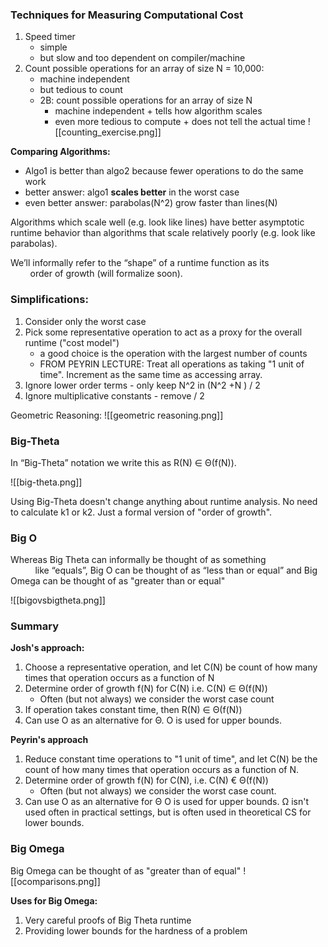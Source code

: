 ### Techniques for Measuring Computational Cost
1. Speed timer
	 + simple 
	 + but slow and too dependent on compiler/machine
2. Count possible operations for an array of size N = 10,000:
	+ machine independent 
	+ but tedious to count
	+ 2B: count possible operations for an array of size N
		+ machine independent  + tells how algorithm scales
		+ even more tedious to compute + does not tell the actual time 
![[counting_exercise.png]]

**Comparing Algorithms:**
- Algo1 is better than algo2 because fewer operations to do the same work 
- better answer: algo1 **scales better** in the worst case
- even better answer: parabolas(N^2) grow faster than lines(N)

Algorithms which scale well (e.g. look like lines) have better asymptotic runtime behavior than algorithms that scale relatively poorly (e.g. look like parabolas).

We’ll informally refer to the “shape” of a runtime function as its                              order of growth (will formalize soon). 

### Simplifications: 
1. Consider only the worst case 
2. Pick some representative operation to act as a proxy for the overall runtime ("cost model")
	- a good choice is the operation with the largest number of counts
	- FROM PEYRIN LECTURE: Treat all operations as taking "1 unit of time". Increment as the same time as accessing array. 
3. Ignore lower order terms - only keep N^2 in (N^2 +N ) / 2 
4. Ignore multiplicative constants - remove / 2 

Geometric Reasoning: 
![[geometric reasoning.png]]

### Big-Theta
In “Big-Theta” notation we write this as R(N) ∈ Θ(f(N)).

![[big-theta.png]]

Using Big-Theta doesn't change anything about runtime analysis. No need to calculate k1 or k2. Just a formal version of "order of growth".

### Big O 
Whereas Big Theta can informally be thought of as something                                   like “equals”, Big O can be thought of as “less than or equal” and Big Omega can be thought of as "greater than or equal"

![[bigovsbigtheta.png]]

### Summary 
**Josh's approach:**
1. Choose a representative operation, and let C(N) be count of how many times that operation occurs as a function of N 
2. Determine order of growth f(N) for C(N) i.e. C(N) ∈ Θ(f(N))
	- Often (but not always) we consider the worst case count
3. If operation takes constant time, then R(N) ∈ Θ(f(N))
4. Can use O as an alternative for Θ. O is used for upper bounds. 

**Peyrin's approach**
1. Reduce constant time operations to "1 unit of time", and let C(N) be the count
of how many times that operation occurs as a function of N.
2. Determine order of growth f(N) for C(N), i.e. C(N) € Θ(f(N))
	- Often (but not always) we consider the worst case count.
3. Can use O as an alternative for Θ O is used for upper bounds. Ω isn't used
often in practical settings, but is often used in theoretical CS for lower
bounds.

### Big Omega
Big Omega can be thought of as "greater than of equal"
![[ocomparisons.png]]

**Uses for Big Omega:**
1. Very careful proofs of Big Theta runtime
2. Providing lower bounds for the hardness of a problem 

